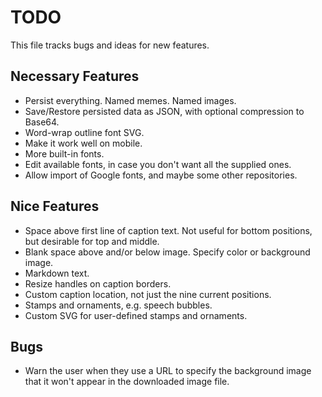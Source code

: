 # TODO

This file tracks bugs and ideas for new features.

## Necessary Features

* Persist everything.
  Named memes.
  Named images.
* Save/Restore persisted data as JSON, with optional compression to Base64.
* Word-wrap outline font SVG.
* Make it work well on mobile.
* More built-in fonts.
* Edit available fonts, in case you don't want all the supplied ones.
* Allow import of Google fonts, and maybe some other repositories.

## Nice Features

* Space above first line of caption text.
  Not useful for bottom positions, but desirable for top and middle.
* Blank space above and/or below image. Specify color or background image.
* Markdown text.
* Resize handles on caption borders.
* Custom caption location, not just the nine current positions.
* Stamps and ornaments, e.g. speech bubbles.
* Custom SVG for user-defined stamps and ornaments.

## Bugs

* Warn the user when they use a URL to specify the background image that it
  won't appear in the downloaded image file.
